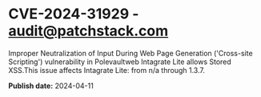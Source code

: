 # CVE-2024-31929 - audit@patchstack.com

Improper Neutralization of Input During Web Page Generation ('Cross-site Scripting') vulnerability in Polevaultweb Intagrate Lite allows Stored XSS.This issue affects Intagrate Lite: from n/a through 1.3.7.



**Publish date:** 2024-04-11
